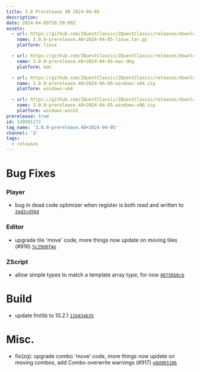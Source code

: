 ```yaml
---
title: 3.0 Prerelease 48 2024-04-05
description: 
date: 2024-04-05T16:59:09Z
assets: 
  - url: https://github.com/ZQuestClassic/ZQuestClassic/releases/download/3.0.0-prerelease.48%2B2024-04-05/3.0.0-prerelease.48%2B2024-04-05-linux.tar.gz
    name: 3.0.0-prerelease.48+2024-04-05-linux.tar.gz
    platform: linux

  - url: https://github.com/ZQuestClassic/ZQuestClassic/releases/download/3.0.0-prerelease.48%2B2024-04-05/3.0.0-prerelease.48%2B2024-04-05-mac.dmg
    name: 3.0.0-prerelease.48+2024-04-05-mac.dmg
    platform: mac

  - url: https://github.com/ZQuestClassic/ZQuestClassic/releases/download/3.0.0-prerelease.48%2B2024-04-05/3.0.0-prerelease.48%2B2024-04-05-windows-x64.zip
    name: 3.0.0-prerelease.48+2024-04-05-windows-x64.zip
    platform: windows-x64

  - url: https://github.com/ZQuestClassic/ZQuestClassic/releases/download/3.0.0-prerelease.48%2B2024-04-05/3.0.0-prerelease.48%2B2024-04-05-windows-x86.zip
    name: 3.0.0-prerelease.48+2024-04-05-windows-x86.zip
    platform: windows-win32
prerelease: true
id: 149991172
tag_name: '3.0.0-prerelease.48+2024-04-05'
channel: '3'
tags:
  - releases
---
```





# Bug Fixes

### Player

- bug in dead code optimizer when register is both read and written to [`2ed2cd56d`](https://github.com/ZQuestClassic/ZQuestClassic/commit/2ed2cd56dc507f6a2186071547a3fdc910b670b2)

### Editor

- upgrade tile 'move' code, more things now update on moving tiles (#916) [`5c29d6f4e`](https://github.com/ZQuestClassic/ZQuestClassic/commit/5c29d6f4e66fd7a918338bbd82abaedbcdb57884)

### ZScript

- allow simple types to match a template array type, for now [`08756b8cb`](https://github.com/ZQuestClassic/ZQuestClassic/commit/08756b8cb16576d985678188a9eeb782d7c31c4d)

# Build

- update fmtlib to 10.2.1 [`11b834b35`](https://github.com/ZQuestClassic/ZQuestClassic/commit/11b834b35e40b8d0ce5ec09e37b7357ca13d346e)

# Misc.

-  fix(zq): upgrade combo 'move' code, more things now update on moving combos, add Combo overwrite warnings (#917) [`e8d903186`](https://github.com/ZQuestClassic/ZQuestClassic/commit/e8d903186f7c5aac3fd2ec83dbf2115fba40a782)
